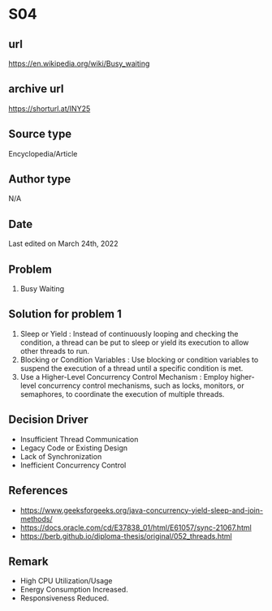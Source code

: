 # S04

## url
https://en.wikipedia.org/wiki/Busy_waiting

## archive url
https://shorturl.at/INY25

## Source type
Encyclopedia/Article

## Author type
N/A

## Date
Last edited on March 24th, 2022

## Problem
1. Busy Waiting

## Solution for problem 1
1. Sleep or Yield : Instead of continuously looping and checking the condition, a thread can be put to sleep or yield its execution to allow other threads to run.
2. Blocking or Condition Variables : Use blocking or condition variables to suspend the execution of a thread until a specific condition is met.
3. Use a Higher-Level Concurrency Control Mechanism : Employ higher-level concurrency control mechanisms, such as locks, monitors, or semaphores, to coordinate the execution of multiple threads.

## Decision Driver
- Insufficient Thread Communication
- Legacy Code or Existing Design
- Lack of Synchronization
- Inefficient Concurrency Control

## References 
- https://www.geeksforgeeks.org/java-concurrency-yield-sleep-and-join-methods/
- https://docs.oracle.com/cd/E37838_01/html/E61057/sync-21067.html
- https://berb.github.io/diploma-thesis/original/052_threads.html

## Remark
- High CPU Utilization/Usage
- Energy Consumption Increased.
- Responsiveness Reduced.